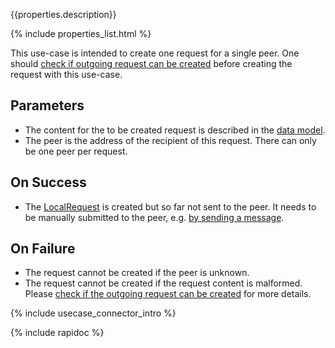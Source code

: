 {{properties.description}}

{% include properties_list.html %}

This use-case is intended to create one request for a single peer. One should [check if outgoing request can be created](use-case-consumption-check-if-outgoing-request-can-be-created) before creating the request with this use-case.

## Parameters

- The content for the to be created request is described in the [data model](/integrate/data-model-overview#request).
- The peer is the address of the recipient of this request. There can only be one peer per request.

## On Success

- The [LocalRequest](http://localhost:4000/integrate/data-model-overview#localrequest) is created but so far not sent to the peer. It needs to be manually submitted to the peer, e.g. [by sending a message](http://localhost:4000/integrate/requests-over-messages).

## On Failure

- The request cannot be created if the peer is unknown.
- The request cannot be created if the request content is malformed. Please [check if the outgoing request can be created](use-case-consumption-check-if-outgoing-request-can-be-created) for more details.

{% include usecase_connector_intro %}

{% include rapidoc %}
